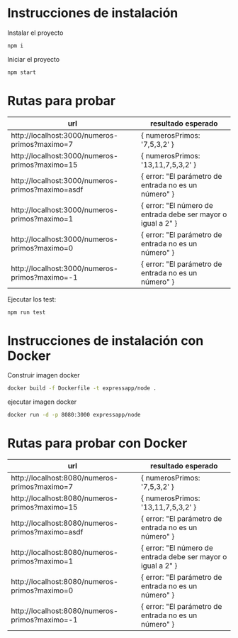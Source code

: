 # Instrucciones de instalación

Instalar el proyecto
```sh
npm i
```

Iniciar el proyecto
```sh
npm start
```

# Rutas para probar

| url | resultado esperado |
| ------ | ------ |
| http://localhost:3000/numeros-primos?maximo=7 | { numerosPrimos: '7,5,3,2' } |
| http://localhost:3000/numeros-primos?maximo=15 | { numerosPrimos: '13,11,7,5,3,2' } |
| http://localhost:3000/numeros-primos?maximo=asdf | { error: "El parámetro de entrada no es un número" } |
| http://localhost:3000/numeros-primos?maximo=1 | { error: "El número de entrada debe ser mayor o igual a 2" } |
| http://localhost:3000/numeros-primos?maximo=0 | { error: "El parámetro de entrada no es un número" } |
| http://localhost:3000/numeros-primos?maximo=-1 | { error: "El parámetro de entrada no es un número" } |

Ejecutar los test:
```sh
npm run test
```

# Instrucciones de instalación con Docker

Construir imagen docker
```sh
docker build -f Dockerfile -t expressapp/node .
```

ejecutar imagen docker
```sh
docker run -d -p 8080:3000 expressapp/node
```

# Rutas para probar con Docker
| url | resultado esperado |
| ------ | ------ |
| http://localhost:8080/numeros-primos?maximo=7 | { numerosPrimos: '7,5,3,2' } |
| http://localhost:8080/numeros-primos?maximo=15 | { numerosPrimos: '13,11,7,5,3,2' } |
| http://localhost:8080/numeros-primos?maximo=asdf | { error: "El parámetro de entrada no es un número" } |
| http://localhost:8080/numeros-primos?maximo=1 | { error: "El número de entrada debe ser mayor o igual a 2" } |
| http://localhost:8080/numeros-primos?maximo=0 | { error: "El parámetro de entrada no es un número" } |
| http://localhost:8080/numeros-primos?maximo=-1 | { error: "El parámetro de entrada no es un número" } |